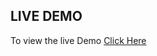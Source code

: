 ## LIVE DEMO
To view the live Demo [Click Here](https://iamisaackn.github.io/SportsHub%20(E-Commerce%20Website)/)
